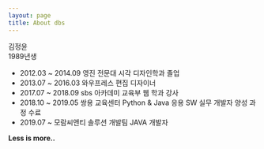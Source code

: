 ```yaml
---
layout: page
title: About dbs
---
```


김정윤  
1989년생

- 2012.03 ~ 2014.09 영진 전문대 시각 디자인학과 졸업
- 2013.07 ~ 2016.03 와우프레스 편집 디자이너
- 2017.07 ~ 2018.09 sbs 아카데미 교육부 웹 학과 강사
- 2018.10 ~ 2019.05 쌍용 교육센터 Python & Java 응용 SW 실무 개발자 양성 과정 수료
- 2019.07 ~ 모람씨앤티 솔루션 개발팀 JAVA 개발자

<div class="divider"></div>

**Less is more..**
